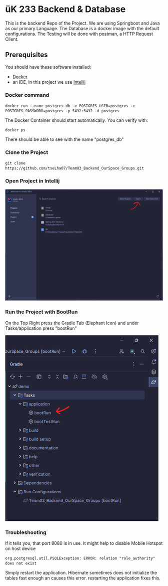 # üK 233 Backend & Database

This is the backend Repo of the Project. We are using Springboot and Java as our primary Language. The Database is a docker image with the default configurations. The Testing will be done with postman, a HTTP Request Client.

## Prerequisites

You should have these software installed:

- [Docker](https://docs.docker.com/engine/install/)
- an IDE, in this project we use [Intellij](https://www.jetbrains.com/help/idea/installation-guide.html)

### Docker command
```
docker run --name postgres_db -e POSTGRES_USER=postgres -e POSTGRES_PASSWORD=postgres -p 5432:5432 -d postgres
```

The Docker Container should start automatically. You can verify with:

```
docker ps
```

There should be able to see with the name "postgres_db"

### Clone the Project

```
git clone https://github.com/tseLha07/Team03_Backend_OurSpace_Groups.git
```

### Open Project in Intellij
![Open Button on Top of the Intellij GUI](./Images/Screenshot%202023-09-07%20110800.png)

### Run the Project with BootRun

On the Top Right press the Gradle Tab (Elephant Icon) and under Tasks/application press "bootRun"

![Press bootRun Button](./Images/Screenshot%202023-09-07%20111017.png)

### Troubleshooting

If it tells you, that port 8080 is in use. It might help to disable Mobile Hotspot on host device

```
org.postgresql.util.PSQLException: ERROR: relation "role_authority" does not exist
```
Simply restart the application. Hibernate sometimes does not initialize the tables fast enough an causes this error. restarting the application fixes this.